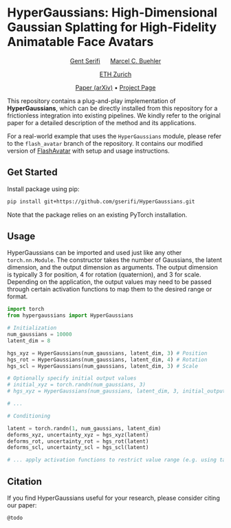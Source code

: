 # HyperGaussians: High-Dimensional Gaussian Splatting for High-Fidelity Animatable Face Avatars

<div align="center">

[Gent Serifi](https://gserifi.github.io)
&nbsp;&nbsp;&nbsp;&nbsp;
[Marcel C. Buehler](https://ait.ethz.ch/people/buehler)

[ETH Zurich](https://ait.ethz.ch)

[Paper (arXiv)](https://arxiv.org)
&#8226;
[Project Page](https://gserifi.github.io/HyperGaussians)
</div>

This repository contains a plug-and-play implementation of **HyperGaussians**, which can be directly installed from this
repository for a frictionless integration into existing pipelines. We kindly refer to the original paper for a detailed
description of the method and its applications.

For a real-world example that uses the `HyperGaussians` module, please refer to the `flash_avatar` branch of the
repository. It contains our modified version of [FlashAvatar](https://github.com/USTC3DV/FlashAvatar-code) with setup
and usage instructions.

## Get Started

Install package using pip:
```bash
pip install git+https://github.com/gserifi/HyperGaussians.git
```

Note that the package relies on an existing PyTorch installation.

## Usage

HyperGaussians can be imported and used just like any other `torch.nn.Module`. The constructor takes the number of
Gaussians, the latent dimension, and the output dimension as arguments. The output dimension is typically 3 for
position, 4 for rotation (quaternion), and 3 for scale. Depending on the application, the output values may need to be
passed through certain activation functions to map them to the desired range or format.

```python
import torch
from hypergaussians import HyperGaussians

# Initialization
num_gaussians = 10000
latent_dim = 8

hgs_xyz = HyperGaussians(num_gaussians, latent_dim, 3) # Position
hgs_rot = HyperGaussians(num_gaussians, latent_dim, 4) # Rotation
hgs_scl = HyperGaussians(num_gaussians, latent_dim, 3) # Scale

# Optionally specify initial output values
# initial_xyz = torch.randn(num_gaussians, 3)
# hgs_xyz = HyperGaussians(num_gaussians, latent_dim, 3, initial_output=initial_output)

# ...

# Conditioning

latent = torch.randn(1, num_gaussians, latent_dim)
deforms_xyz, uncertainty_xyz = hgs_xyz(latent)
deforms_rot, uncertainty_rot = hgs_rot(latent)
deforms_scl, uncertainty_scl = hgs_scl(latent)

# ... apply activation functions to restrict value range (e.g. using tanh or exp) or to convert to quaternions ...
```

## Citation
If you find HyperGaussians useful for your research, please consider citing our paper:
```
@todo
```
